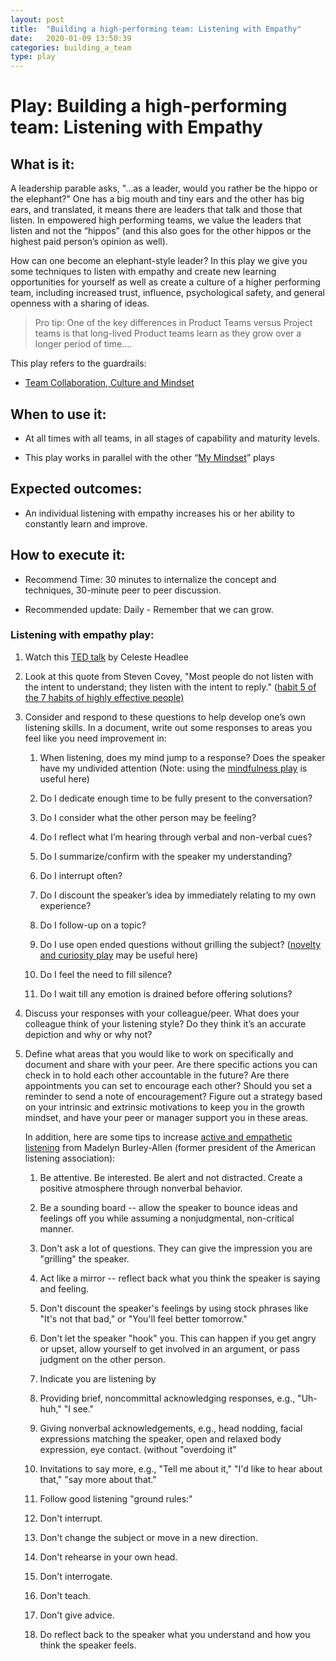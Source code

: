 ```yaml
---
layout: post
title:  "Building a high-performing team: Listening with Empathy"
date:   2020-01-09 13:50:39
categories: building_a_team
type: play
---
```


Play: Building a high-performing team: Listening with Empathy
=============================================================

What is it:
-----------

A leadership parable asks, "...as a leader, would you rather be the hippo or the
elephant?" One has a big mouth and tiny ears and the other has big ears, and
translated, it means there are leaders that talk and those that listen. In
empowered high performing teams, we value the leaders that listen and not the
“hippos” (and this also goes for the other hippos or the highest paid person’s
opinion as well).

How can one become an elephant-style leader? In this play we give you some
techniques to listen with empathy and create new learning opportunities for
yourself as well as create a culture of a higher performing team, including
increased trust, influence, psychological safety, and general openness with a
sharing of ideas.

>   Pro tip: One of the key differences in Product Teams versus Project teams is
>   that long-lived Product teams learn as they grow over a longer period of
>   time….

This play refers to the guardrails:

-   [Team Collaboration, Culture and
    Mindset](https://wiki.wdf.sap.corp/wiki/display/agiletrans/Team+collaboration%2C+culture+and+mindset)

When to use it:
---------------

-   At all times with all teams, in all stages of capability and maturity
    levels.

-   This play works in parallel with the other “[My
    Mindset](https://github.wdf.sap.corp/IT-Agile-DevOps-CC/Playbooks/tree/master/AgilePlaybook/Building_a_team/My%20Mindset)”
    plays

Expected outcomes:
------------------

-   An individual listening with empathy increases his or her ability to
    constantly learn and improve.

How to execute it:
------------------

-   Recommend Time: 30 minutes to internalize the concept and techniques,
    30-minute peer to peer discussion.

-   Recommended update: Daily - Remember that we can grow.

### Listening with empathy play:

1.  Watch this [TED
    talk](https://www.ted.com/talks/celeste_headlee_10_ways_to_have_a_better_conversation?language=en)
    by Celeste Headlee

2.  Look at this quote from Steven Covey, "Most people do not listen with the
    intent to understand; they listen with the intent to reply." ([habit 5 of
    the 7 habits of highly effective
    people)](https://www.franklincovey.com/the-7-habits/habit-5.html)

3.  Consider and respond to these questions to help develop one’s own listening
    skills. In a document, write out some responses to areas you feel like you
    need improvement in:

    1.  When listening, does my mind jump to a response? Does the speaker have
        my undivided attention (Note: using the [mindfulness
        play](https://github.wdf.sap.corp/IT-Agile-DevOps-CC/Playbooks/blob/master/AgilePlaybook/Building_a_team/My%20Mindset/Mindfulness.md)
        is useful here)

    2.  Do I dedicate enough time to be fully present to the conversation?

    3.  Do I consider what the other person may be feeling?

    4.  Do I reflect what I’m hearing through verbal and non-verbal cues?

    5.  Do I summarize/confirm with the speaker my understanding?

    6.  Do I interrupt often?

    7.  Do I discount the speaker’s idea by immediately relating to my own
        experience?

    8.  Do I follow-up on a topic?

    9.  Do I use open ended questions without grilling the subject? ([novelty
        and curiosity
        play](https://github.wdf.sap.corp/IT-Agile-DevOps-CC/Playbooks/blob/master/AgilePlaybook/Building_a_team/My%20Mindset/novelty_curosity.md)
        may be useful here)

    10. Do I feel the need to fill silence?

    11. Do I wait till any emotion is drained before offering solutions?

4.  Discuss your responses with your colleague/peer. What does your colleague
    think of your listening style? Do they think it’s an accurate depiction and
    why or why not?

5.  Define what areas that you would like to work on specifically and document
    and share with your peer. Are there specific actions you can check in to
    hold each other accountable in the future? Are there appointments you can
    set to encourage each other? Should you set a reminder to send a note of
    encouragement? Figure out a strategy based on your intrinsic and extrinsic
    motivations to keep you in the growth mindset, and have your peer or manager
    support you in these areas.

    In addition, here are some tips to increase [active and empathetic
    listening](https://www.beyondintractability.org/essay/empathic_listening)
    from Madelyn Burley-Allen (former president of the American listening
    association):

    1.  Be attentive. Be interested. Be alert and not distracted. Create a
        positive atmosphere through nonverbal behavior.

    2.  Be a sounding board -- allow the speaker to bounce ideas and feelings
        off you while assuming a nonjudgmental, non-critical manner.

    3.  Don't ask a lot of questions. They can give the impression you are
        "grilling" the speaker.

    4.  Act like a mirror -- reflect back what you think the speaker is saying
        and feeling.

    5.  Don't discount the speaker's feelings by using stock phrases like "It's
        not that bad," or "You'll feel better tomorrow."

    6.  Don't let the speaker "hook" you. This can happen if you get angry or
        upset, allow yourself to get involved in an argument, or pass judgment
        on the other person.

    7.  Indicate you are listening by

    8.  Providing brief, noncommittal acknowledging responses, e.g., "Uh-huh,"
        "I see."

    9.  Giving nonverbal acknowledgements, e.g., head nodding, facial
        expressions matching the speaker, open and relaxed body expression, eye
        contact. (without "overdoing it"

    10. Invitations to say more, e.g., "Tell me about it," "I'd like to hear
        about that," "say more about that."

    11. Follow good listening "ground rules:"

    12. Don't interrupt.

    13. Don't change the subject or move in a new direction.

    14. Don't rehearse in your own head.

    15. Don't interrogate.

    16. Don't teach.

    17. Don't give advice.

    18. Do reflect back to the speaker what you understand and how you think the
        speaker feels.

